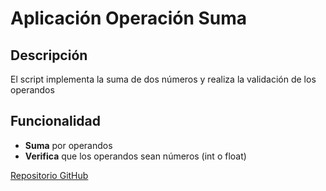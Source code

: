 # Aplicación Operación Suma
## Descripción
El script implementa la suma de dos números y realiza la validación de los operandos
## Funcionalidad
- **Suma** por operandos
- **Verifica** que los operandos sean números (int o float)

[Repositorio GitHub](https://github.com/YoshuaPariona/cs-sem04-suma.git)
